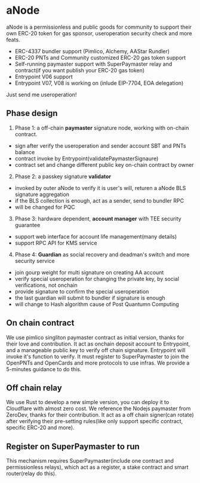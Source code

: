 # aNode
aNode is a permissionless and public goods for community to support their own ERC-20 token for gas sponsor, useroperation security check and more feats.

- ERC-4337 bundler support (Pimlico, Alchemy, AAStar Rundler)
- ERC-20 PNTs and Community customized ERC-20 gas token support
- Self-running paymaster support with SuperPaymaster relay and contract(if you want publish your ERC-20 gas token)
- Entrypoint V06 support
- Entrypoint V07, V08 is working on (inlude EIP-7704, EOA delegation)

Just send me useroperation!

## Phase design
1. Phase 1: a off-chain **paymaster** signature node, working with on-chain contract.
  - sign after verify the useroperation and sender account SBT and PNTs balance
  - contract invoke by Entrypoint(validatePaymasterSignaure)
  - contract set and change different public key on-chain contract by owner
2. Phase 2: a passkey signature **validator**
  - invoked by outer aNode to verify it is user's will, returen a aNode BLS signature aggregation
  - if the BLS collection is enough, act as a sender, send to bundler RPC
  - will be changed for PQC
3. Phase 3: hardware dependent, **account manager** with TEE security guarantee
  - support web interface for account life management(many details)
  - support RPC API for KMS service
4. Phase 4: **Guardian** as social recovery and deadman's switch and more security service
  - join gourp weight for multi signature on creating AA account
  - verify special useroperation for changing the private key, by social verifications, not onchain
  - provide signature to confirm the special useroperation
  - the last guardian will submit to bundler if signature is enough
  - will change to Hash algorithm cause of Post Quantumn Computing


## On chain contract
We use pimlico singliton paymaster contract as initial version, thanks for their love and contribution.
It act as onchain deposit account to Entrypoint, and a manageable public key to verify off chain signature.
Entrypoint will invoke it's function to verify.
It must register to SuperPaymaster to join the OpenPNTs and OpenCards and more protocols to use infras.
We provide a 5-minutes guidance to do this.

## Off chain relay
We use Rust to develop a new simple version, you can deploy it to Cloudflare with almost zero cost.
We reference the Nodejs paymaster from ZeroDev, thanks for their contribution.
It act as a off chain signer(can rotate) after verifying their pre-setting rules(like only support specific contract, specific ERC-20 and more).

## Register on SuperPaymaster to run
This mechanism requires SuperPaymaster(include one contract and permissionless relays), which act as a register, a stake contract and smart router(relay do this). 


